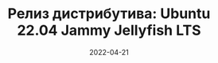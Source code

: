 ---
layout: post
title:  "Релиз дистрибутива: Ubuntu 22.04 Jammy Jellyfish LTS"
date: 2022-04-21   
---